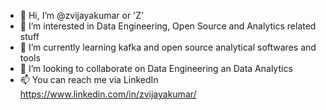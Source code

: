 - 👋 Hi, I’m @zvijayakumar or 'Z'
- 👀 I’m interested in Data Engineering, Open Source and Analytics related stuff
- 🌱 I’m currently learning kafka and open source analytical softwares and tools
- 💞️ I’m looking to collaborate on Data Engineering an Data Analytics
- 📫 You can reach me via LinkedIn https://www.linkedin.com/in/zvijayakumar/ 

<!---
zvijayakumar/zvijayakumar is a ✨ special ✨ repository because its `README.md` (this file) appears on your GitHub profile.
You can click the Preview link to take a look at your changes.
--->
